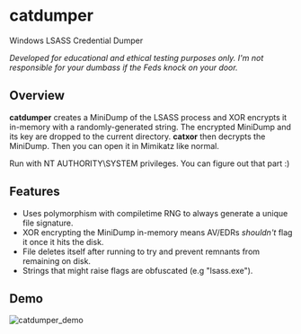 # catdumper
Windows LSASS Credential Dumper

*Developed for educational and ethical testing purposes only. I'm not responsible for your dumbass if the Feds knock on your door.*

## Overview

**catdumper** creates a MiniDump of the LSASS process and XOR encrypts it in-memory with a randomly-generated string. The encrypted MiniDump and its key are dropped to the current directory. **catxor** then decrypts the MiniDump. Then you can open it in Mimikatz like normal.

Run with NT AUTHORITY\SYSTEM privileges. You can figure out that part :)

## Features

- Uses polymorphism with compiletime RNG to always generate a unique file signature.
- XOR encrypting the MiniDump in-memory means AV/EDRs *shouldn't* flag it once it hits the disk.
- File deletes itself after running to try and prevent remnants from remaining on disk.
- Strings that might raise flags are obfuscated (e.g "lsass.exe").

## Demo

![catdumper_demo](https://github.com/Meowmycks/catdumper/assets/45502375/5a6419db-e7e4-451d-b14c-66d7f78806c9)
